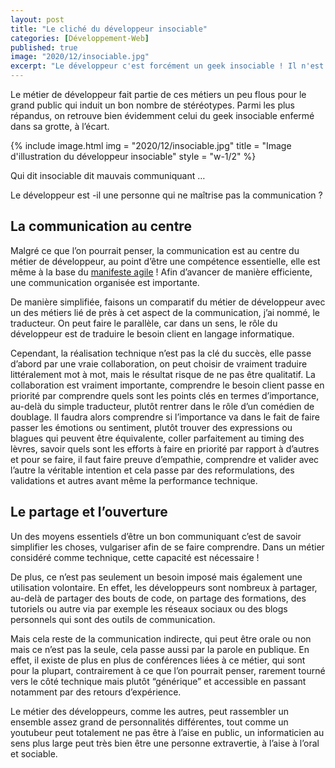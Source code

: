 ```yaml
---
layout: post
title: "Le cliché du développeur insociable"
categories: [Développement-Web]
published: true
image: "2020/12/insociable.jpg"
excerpt: "Le développeur c'est forcément un geek insociable ! Il n'est pas fait pour communiquer en société ! Essayons de voir plus loin que cette image toute faite"
--- 
```


Le métier de développeur fait partie de ces métiers un peu flous pour le grand public qui induit un bon nombre de stéréotypes. Parmi les plus répandus, on retrouve bien évidemment celui du geek insociable enfermé dans sa grotte, à l’écart. 

{% include image.html img = "2020/12/insociable.jpg" title = "Image d'illustration du développeur insociable" style = "w-1/2" %}

Qui dit insociable dit mauvais communiquant …

Le développeur est -il une personne qui ne maîtrise pas la communication ? 

## La communication au centre

Malgré ce que l’on pourrait penser, la communication est au centre du métier de développeur, au point d’être une compétence essentielle, elle est même à la base du [manifeste agile](https://fr.wikipedia.org/wiki/Manifeste_agile) ! Afin d’avancer de manière efficiente, une communication organisée est importante.

De manière simplifiée, faisons un comparatif du métier de développeur avec un des métiers lié de près à cet aspect de la communication, j’ai nommé, le traducteur. 
On peut faire le parallèle, car dans un sens, le rôle du développeur est de traduire le besoin client en langage informatique. 

Cependant, la réalisation technique n’est pas la clé du succès, elle passe d’abord par une vraie collaboration, on peut choisir de vraiment traduire littéralement mot à mot, mais le résultat risque de ne pas être qualitatif. 
La collaboration est vraiment importante, comprendre le besoin client passe en priorité par comprendre quels sont les points clés en termes d’importance, au-delà du simple traducteur, plutôt rentrer dans le rôle d’un comédien de doublage. Il faudra alors comprendre si l’importance va dans le fait de faire passer les émotions ou sentiment, plutôt trouver des expressions ou blagues qui peuvent être équivalente, coller parfaitement au timing des lèvres, savoir quels sont les efforts à faire en priorité par rapport à d’autres et pour se faire, il faut faire preuve d’empathie, comprendre et valider avec l’autre la véritable intention et cela passe par des reformulations, des validations et autres avant même la performance technique. 

## Le partage et l’ouverture 

Un des moyens essentiels d’être un bon communiquant c’est de savoir simplifier les choses, vulgariser afin de se faire comprendre. Dans un métier considéré comme technique, cette capacité est nécessaire ! 

De plus, ce n’est pas seulement un besoin imposé mais également une utilisation volontaire. 
En effet, les développeurs sont nombreux à partager, au-delà de partager des bouts de code, on partage des formations, des tutoriels ou autre via par exemple les réseaux sociaux ou des blogs personnels qui sont des outils de communication. 

Mais cela reste de la communication indirecte, qui peut être orale ou non mais ce n’est pas la seule, cela passe aussi par la parole en publique.
En effet, il existe de plus en plus de conférences liées à ce métier, qui sont pour la plupart, contrairement à ce que l’on pourrait penser, rarement tourné vers le côté technique mais plutôt “générique” et accessible en passant notamment par des retours d’expérience.

Le métier des développeurs, comme les autres, peut rassembler un ensemble assez grand de personnalités différentes, tout comme un youtubeur peut totalement ne pas être à l’aise en public, un informaticien au sens plus large peut très bien être une personne extravertie, à l’aise à l’oral et sociable. 
